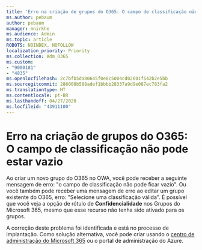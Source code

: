 ```yaml
---
title: 'Erro na criação de grupos do O365: O campo de classificação não pode estar vazio'
ms.author: pebaum
author: pebaum
manager: mnirkhe
ms.audience: Admin
ms.topic: article
ROBOTS: NOINDEX, NOFOLLOW
localization_priority: Priority
ms.collection: Adm_O365
ms.custom:
- "9000181"
- "4835"
ms.openlocfilehash: 2c7bfb5da80645f0e8c5004cd02601f542b2e5bb
ms.sourcegitcommit: 286000b588adef1bbbb28337a9d9e087ec783fa2
ms.translationtype: HT
ms.contentlocale: pt-BR
ms.lasthandoff: 04/27/2020
ms.locfileid: "43911100"
---
```

# <a name="error-creating-o365-groups-the-classification-field-cant-be-empty"></a>Erro na criação de grupos do O365: O campo de classificação não pode estar vazio

Ao criar um novo grupo do O365 no OWA, você pode receber a seguinte mensagem de erro: "o campo de classificação não pode ficar vazio".  Ou você também pode receber uma mensagem de erro ao editar um grupo existente do O365, erro: "Selecione uma classificação válida".   É possível que você veja a opção de rótulo de **Confidencialidade** nos Grupos do Microsoft 365, mesmo que esse recurso não tenha sido ativado para os grupos.

A correção deste problema foi identificada e está no processo de implantação.  Como solução alternativa, você pode criar usando o [centro de administração do Microsoft 365](https://docs.microsoft.com/microsoft-365/admin/create-groups/create-groups?view=o365-worldwide) ou o portal de administração do Azure.
